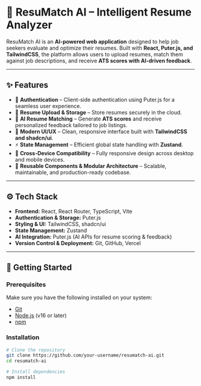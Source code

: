 # 📄 ResuMatch AI – Intelligent Resume Analyzer  

ResuMatch AI is an **AI-powered web application** designed to help job seekers evaluate and optimize their resumes. Built with **React, Puter.js, and TailwindCSS**, the platform allows users to upload resumes, match them against job descriptions, and receive **ATS scores with AI-driven feedback**.  

---

## ✨ Features  
- 🔐 **Authentication** – Client-side authentication using Puter.js for a seamless user experience.  
- 📂 **Resume Upload & Storage** – Store resumes securely in the cloud.  
- 🤖 **AI Resume Matching** – Generate **ATS scores** and receive personalized feedback tailored to job listings.  
- 🎨 **Modern UI/UX** – Clean, responsive interface built with **TailwindCSS and shadcn/ui**.  
- ⚡ **State Management** – Efficient global state handling with **Zustand**.  
- 📱 **Cross-Device Compatibility** – Fully responsive design across desktop and mobile devices.  
- 🧩 **Reusable Components & Modular Architecture** – Scalable, maintainable, and production-ready codebase.  

---

## ⚙️ Tech Stack  
- **Frontend:** React, React Router, TypeScript, Vite  
- **Authentication & Storage:** Puter.js  
- **Styling & UI:** TailwindCSS, shadcn/ui  
- **State Management:** Zustand  
- **AI Integration:** Puter.js (AI APIs for resume scoring & feedback)  
- **Version Control & Deployment:** Git, GitHub, Vercel  

---

## 🚀 Getting Started  

### Prerequisites  
Make sure you have the following installed on your system:  
- [Git](https://git-scm.com/)  
- [Node.js](https://nodejs.org/) (v16 or later)  
- [npm](https://www.npmjs.com/)  

### Installation  
```bash
# Clone the repository
git clone https://github.com/your-username/resumatch-ai.git
cd resumatch-ai

# Install dependencies
npm install
